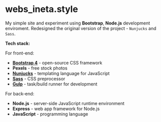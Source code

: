 # webs_ineta.style

My simple site and experiment using **Bootstrap**, **Node.js** development enviroment. Redesigned the original version of the project - `Nunjucks` and `Sass`.

**Tech stack:**

For front-end:

- **[Bootstrap 4](https://getbootstrap.com/)** - open-source CSS framework
- **Pexels** - free stock photos
- **[Nunjucks](https://mozilla.github.io/nunjucks/)** - templating language for JavaScript
- **[Sass](https://sass-lang.com/)** - CSS preprocessor
- **[Gulp](https://gulpjs.com/)** - task/build runner for development

For back-end:

- **Node.js** - server-side JavaScript runtime environment
- **Express** - web app framework for Node.js
- **JavaScript** - programming language
